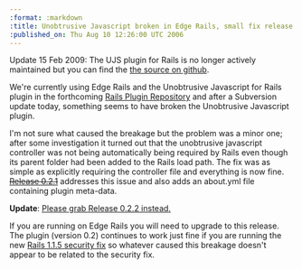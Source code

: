 ```yaml
--- 
:format: :markdown
:title: Unobtrusive Javascript broken in Edge Rails, small fix release
:published_on: Thu Aug 10 12:26:00 UTC 2006
---
```

<div class="notice">Update 15 Feb 2009: The UJS plugin for Rails is no longer actively maintained but you can find the <a href="http://github.com/lukeredpath/ujs4rails">the source on github</a>.</div>

We're currently using Edge Rails and the Unobtrusive Javascript for Rails plugin in the forthcoming [Rails Plugin Repository](http://svn.lazyatom.com/public/plugin_repository/trunk/) and after a Subversion update today, something seems to have broken the Unobtrusive Javascript plugin.

I'm not sure what caused the breakage but the problem was a minor one; after some investigation it turned out that the unobtrusive javascript controller was not being automatically being required by Rails even though its parent folder had been added to the Rails load path. The fix was as simple as explicitly requiring the controller file and everything is now fine. <del>[Release 0.2.1](http://opensource.agileevolved.com/svn/root/rails_plugins/unobtrusive_javascript/tags/rel-0.2.1/)</del> addresses this issue and also adds an about.yml file containing plugin meta-data.

**Update**: <ins>[Please grab Release 0.2.2 instead](/index.php/2006/08/10/unobtrusive-js-022-the-two-in-one-day-release/).</ins>

If you are running on Edge Rails you will need to upgrade to this release. The plugin (version 0.2) continues to work just fine if you are running the new [Rails 1.1.5 security fix](http://weblog.rubyonrails.org/2006/8/9/rails-1-1-5-mandatory-security-patch-and-other-tidbits) so whatever caused this breakage doesn't appear to be related to the security fix.